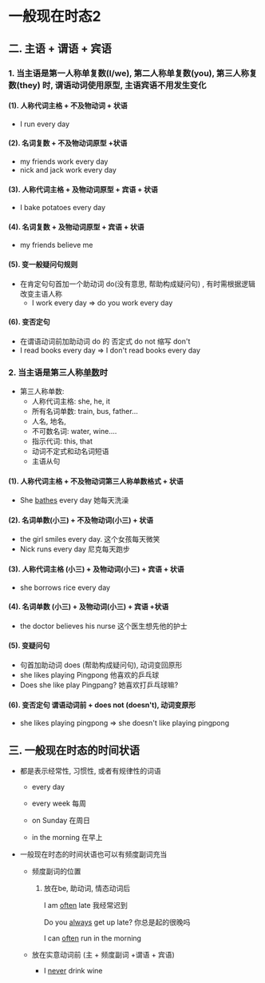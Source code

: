 # 一般现在时态2 

## 二. 主语 + 谓语 + 宾语

### 1. 当主语是第一人称单复数(I/we), 第二人称单复数(you), 第三人称复数(they) 时, 谓语动词使用原型, 主语宾语不用发生变化

#### (1). 人称代词主格 + 不及物动词 + 状语

+ I run every day

#### (2). 名词复数 + 不及物动词原型 +状语

+ my  friends work every day
+ nick and jack work every day

#### (3). 人称代词主格 + 及物动词原型 + 宾语 + 状语

+ I bake potatoes every day 

#### (4). 名词复数 + 及物动词原型 + 宾语 + 状语

+ my friends believe me

#### (5). 变一般疑问句规则

+ 在肯定句句首加一个助动词 do(没有意思, 帮助构成疑问句) , 有时需根据逻辑改变主语人称
  +  I work every day => do you work every day

#### (6). 变否定句

+ 在谓语动词前加助动词 do 的 否定式 do not 缩写 don't 
+ I read books every day => I don't read books every day 

### 2. 当主语是第三人称<u>单数</u>时 

+ 第三人称单数: 
  + 人称代词主格: she, he, it
  + 所有名词单数: train, bus, father...
  + 人名, 地名, 
  + 不可数名词: water, wine....
  + 指示代词: this, that 
  + 动词不定式和动名词短语
  + 主语从句

#### (1).  人称代词主格 + 不及物动词第三人称单数格式 + 状语

+ She <u>bathes</u> every day 她每天洗澡

#### (2). 名词单数(小三) + 不及物动词(小三) + 状语

+ the girl smiles every day. 这个女孩每天微笑
+ Nick runs every day 尼克每天跑步

#### (3). 人称代词主格 (小三) + 及物动词(小三) + 宾语 + 状语

+  she borrows rice every day

#### (4). 名词单数 (小三) + 及物动词(小三) + 宾语 +状语 

+ the doctor believes his nurse 这个医生想先他的护士

#### (5). 变疑问句

+  句首加助动词 does (帮助构成疑问句), 动词变回原形
  + she likes playing Pingpong 他喜欢的乒乓球
  + Does she like play Pingpang? 她喜欢打乒乓球嘛?

#### (6). 变否定句 谓语动词前 + does not (doesn't), 动词变原形

+ she likes playing pingpong => she doesn't like playing pingpong

  

## 三. 一般现在时态的时间状语

+ 都是表示经常性, 习惯性, 或者有规律性的词语

  + every day 
  + every week 每周
  + on Sunday 在周日

  + in the morning 在早上

+ 一般现在时态的时间状语也可以有频度副词充当

  + 频度副词的位置

    1. 放在be, 助动词, 情态动词后

       I am <u>often</u> late 我经常迟到

       Do you <u>always</u> get up late? 你总是起的很晚吗

       I can <u>often</u> run in the morning

  + 放在实意动词前 (主 + 频度副词 +谓语 + 宾语)
    + I <u>never</u> drink wine





